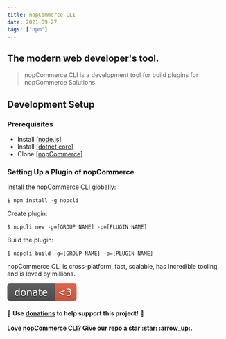 ```yaml
---
title: nopCommerce CLI
date: 2021-09-27
tags: ["npm"]
---
```


## The modern web developer's tool. 
 
> nopCommerce CLI is a development tool for build plugins for nopCommerce Solutions.
  
## Development Setup

### Prerequisites

- Install <a href="https://nodejs.org/es/download/">[node.js] </a>
- Install <a href="https://dotnet.microsoft.com/download">[dotnet core]</a>
- Clone <a href="https://github.com/nopSolutions/nopCommerce">[nopCommerce]</a>

### Setting Up a Plugin of nopCommerce

Install the nopCommerce CLI globally:

```
$ npm install -g nopcli
```

Create plugin:

```
$ nopcli new -g=[GROUP NAME] -p=[PLUGIN NAME]
```

Build the plugin:

```
$ nopcli build -g=[GROUP NAME] -p=[PLUGIN NAME]
```

nopCommerce CLI is cross-platform, fast, scalable, has incredible tooling, and is loved by millions.
<p>
	<a href="https://www.paypal.com/donate/?hosted_button_id=VM4NMF6PY4SMG">
	<img  src="https://raw.githubusercontent.com/DiogenesPolanco/nopCommerce-cli/development/src/assets/images/badge.svg" alt="Badge"/>
	</a>
	<br><br>
	<b>🙌 Use <a href="https://www.npmjs.com/package/nopcli">donations</a> to help support <b>this</b> project! 🙌</b>
	<br> 
	<br> 
	<b>Love <a href="https://github.com/DiogenesPolanco/nopCommerce-cli">nopCommerce CLI?</a> Give our repo a star :star: :arrow_up:.</b>
</p>



